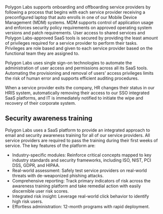 Polygon Labs supports onboarding and offboarding service providers by following a process that begins with each service provider receiving a preconfigured laptop that auto enrolls in one of our Mobile Device Management (MDM) systems. MDM supports control of application usage and enforces security policy requirements on approved operating system versions and patch requirements. User access to shared services and Polygon Labs-approved SaaS tools is secured by providing the least amount of privileges required for a service provider to perform their tasks. Privileges are role based and given to each service provider based on the functional team they are assigned to. 

Polygon Labs uses single sign-on technologies to automate the administration of user access and permissions across all its SaaS tools. Automating the provisioning and removal of users’ access privileges limits the risk of human error and supports efficient auditing procedures.

When a service provider exits the company, HR changes their status in our HRIS system, automatically removing their access to our SSO integrated SaaS platforms, and IT is immediately notified to initiate the wipe and recovery of their corporate system.


## Security awareness training

Polygon Labs uses a SaaS platform to provide an integrated approach to email and security awareness training for all of our service providers.  All service providers are required to pass the training during their first weeks of service. The key features of the platform are:
  
- Industry-specific modules: Reinforce critical concepts mapped to key industry standards and security frameworks, including ISO, NIST, PCI DSS, GDPR, and HIPAA.
- Real-world assessment: Safely test service providers on real-world threats with de-weaponized phishing attacks.
- Comprehensive reporting: Track primary indicators of risk across the awareness training platform and take remedial action with easily discernible user risk scores.
- Integrated risk insight: Leverage real-world click behavior to identify high risk users.
- Effortless administration: 12-month programs with rapid deployment.

